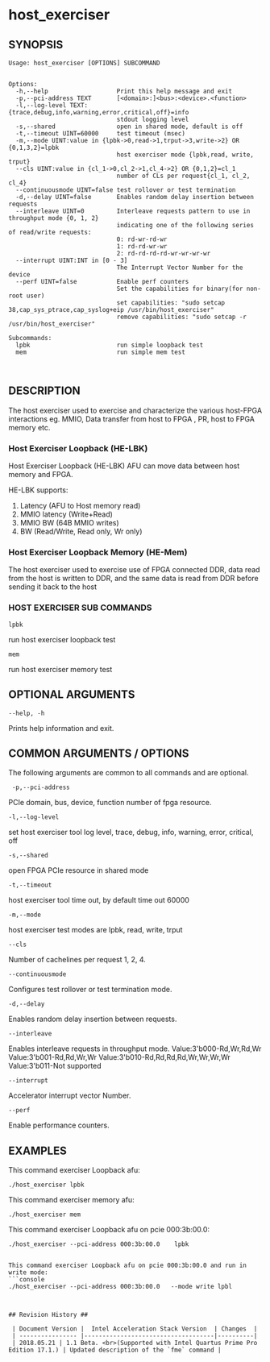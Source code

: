 # host_exerciser #

## SYNOPSIS ##
```console
Usage: host_exerciser [OPTIONS] SUBCOMMAND


Options:
  -h,--help                   Print this help message and exit
  -p,--pci-address TEXT       [<domain>:]<bus>:<device>.<function>
  -l,--log-level TEXT:{trace,debug,info,warning,error,critical,off}=info
                              stdout logging level
  -s,--shared                 open in shared mode, default is off
  -t,--timeout UINT=60000     test timeout (msec)
  -m,--mode UINT:value in {lpbk->0,read->1,trput->3,write->2} OR {0,1,3,2}=lpbk
                              host exerciser mode {lpbk,read, write, trput}
  --cls UINT:value in {cl_1->0,cl_2->1,cl_4->2} OR {0,1,2}=cl_1
                              number of CLs per request{cl_1, cl_2, cl_4}
  --continuousmode UINT=false test rollover or test termination
  -d,--delay UINT=false       Enables random delay insertion between requests
  --interleave UINT=0         Interleave requests pattern to use in throughput mode {0, 1, 2}
                              indicating one of the following series of read/write requests:
                              0: rd-wr-rd-wr
                              1: rd-rd-wr-wr
                              2: rd-rd-rd-rd-wr-wr-wr-wr
  --interrupt UINT:INT in [0 - 3]
                              The Interrupt Vector Number for the device
  --perf UINT=false           Enable perf counters
                              Set the capabilities for binary(for non-root user)
                              set capabilities: "sudo setcap 38,cap_sys_ptrace,cap_syslog+eip /usr/bin/host_exerciser"
                              remove capabilities: "sudo setcap -r /usr/bin/host_exerciser"

Subcommands:
  lpbk                        run simple loopback test
  mem                         run simple mem test



```



## DESCRIPTION ##
The host exerciser used to exercise and characterize the various host-FPGA
interactions eg. MMIO, Data transfer from host to FPGA , PR, host to FPGA memory etc.

### Host Exerciser Loopback (HE-LBK) ###
Host Exerciser Loopback (HE-LBK) AFU can move data between host memory and FPGA.

HE-LBK supports:
1. Latency (AFU to Host memory read)
2. MMIO latency (Write+Read)
3. MMIO BW (64B MMIO writes)
4. BW (Read/Write, Read only, Wr only)

### Host Exerciser Loopback Memory (HE-Mem) ###
The host exerciser used to exercise use of FPGA connected DDR, data read
from the host is written to DDR, and the same data is read from DDR before sending it back to the host


### HOST EXERCISER SUB COMMANDS ###
`lpbk`

run host exerciser loopback test

`mem`

run host exerciser memory test


## OPTIONAL ARGUMENTS ##
`--help, -h`

Prints help information and exit.


## COMMON ARGUMENTS / OPTIONS ##
The following arguments are common to all commands and are optional.

` -p,--pci-address`

PCIe domain, bus, device, function number of fpga resource.

`-l,--log-level`

set host exerciser tool log level, trace, debug, info, warning, error, critical, off

`-s,--shared `

open FPGA PCIe resource in shared mode

`-t,--timeout`

host exerciser tool time out, by default time out 60000

`-m,--mode`

host exerciser test modes are lpbk, read, write, trput


`--cls`

Number of cachelines per request 1, 2, 4.


`--continuousmode`

Configures test rollover or test termination mode.


`-d,--delay`

Enables random delay insertion between requests.


`--interleave`

Enables interleave requests in throughput mode.
Value:3'b000-Rd,Wr,Rd,Wr
Value:3'b001-Rd,Rd,Wr,Wr
Value:3'b010-Rd,Rd,Rd,Rd,Wr,Wr,Wr,Wr
Value:3'b011-Not supported


`--interrupt`

Accelerator interrupt vector Number.


`--perf`

Enable performance counters.



## EXAMPLES ##
This command exerciser Loopback afu:
```console
./host_exerciser lpbk
```

This command exerciser memory afu:
```console
./host_exerciser mem
```

This command exerciser Loopback afu on pcie 000:3b:00.0:
```console
./host_exerciser --pci-address 000:3b:00.0    lpbk


This command exerciser Loopback afu on pcie 000:3b:00.0 and run in write mode:
```console
./host_exerciser --pci-address 000:3b:00.0   --mode write lpbl



## Revision History ##

 | Document Version |  Intel Acceleration Stack Version  | Changes  |
 | ---------------- |------------------------------------|----------|
 | 2018.05.21 | 1.1 Beta. <br>(Supported with Intel Quartus Prime Pro Edition 17.1.) | Updated description of the `fme` command | 
